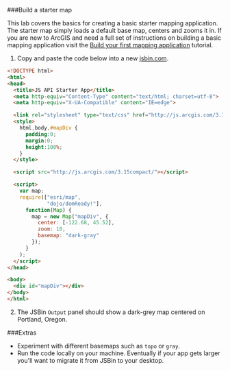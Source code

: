 ###Build a starter map

This lab covers the basics for creating a basic starter mapping application.
The starter map simply loads a default base map, centers and zooms it in.
If you are new to ArcGIS and need a full set of instructions on building a basic mapping application
visit the [Build your first mapping application](https://developers.arcgis.com/javascript/jshelp/intro_firstmap_amd.html) tutorial.

1. Copy and paste the code below into a new [jsbin.com](http://jsbin.com).

  ```html
  <!DOCTYPE html>
  <html>
  <head>
    <title>JS API Starter App</title>
    <meta http-equiv="Content-Type" content="text/html; charset=utf-8">
    <meta http-equiv="X-UA-Compatible" content="IE=edge">

    <link rel="stylesheet" type="text/css" href="http://js.arcgis.com/3.15/esri/css/esri.css">
    <style>
      html,body,#mapDiv {
        padding:0;
        margin:0;
        height:100%;
      }
    </style>

    <script src="http://js.arcgis.com/3.15compact/"></script>

    <script>
      var map;
      require(["esri/map",
               "dojo/domReady!"],
        function(Map) {
          map = new Map("mapDiv", {
            center: [-122.68, 45.52],
            zoom: 10,
            basemap: "dark-gray"
          });
        }
      );
    </script>
  </head>

  <body>
    <div id="mapDiv"></div>
  </body>
  </html>
  ```

2. The JSBin `Output` panel should show a dark-grey map centered on Portland, Oregon.

###Extras

* Experiment with different basemaps such as `topo` or `gray`.
* Run the code locally on your machine. Eventually if your app gets larger you'll want to migrate it from JSBin to your desktop.